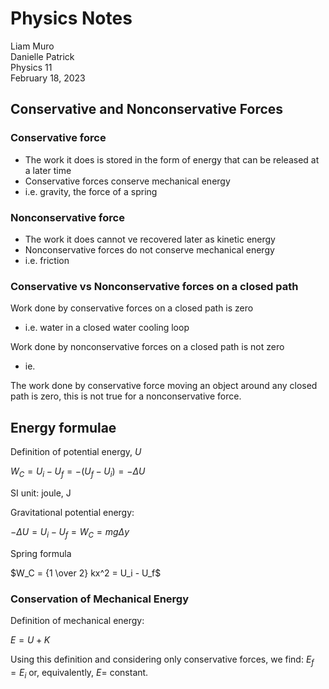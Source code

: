 # Physics Notes

Liam Muro\
Danielle Patrick\
Physics 11\
February 18, 2023

## Conservative and Nonconservative Forces

### Conservative force

- The work it does is stored in the form of energy that can be released at a later time
- Conservative forces conserve mechanical energy
- i.e. gravity, the force of a spring

### Nonconservative force

- The work it does cannot ve recovered later as kinetic energy
- Nonconservative forces do not conserve mechanical energy
- i.e. friction

### Conservative vs Nonconservative forces on a closed path

Work done by conservative forces on a closed path is zero

- i.e. water in a closed water cooling loop

Work done by nonconservative forces on a closed path is not zero

- ie.

The work done by conservative force moving an object around any closed path is zero, this is not true for a nonconservative force.

## Energy formulae

Definition of potential energy, $U$

$W_C = U_i - U_f = - (U_f - U_i) = - \Delta U$

SI unit: joule, J

Gravitational potential energy:

$-\Delta U = U_i - U_f = W_C = m g \Delta y$

Spring formula

$W_C = {1 \over 2} kx^2 = U_i - U_f$

### Conservation of Mechanical Energy

Definition of mechanical energy:

$E = U + K$

Using this definition and considering only conservative forces, we find: $E_f = E_i$ or, equivalently, $E =$ constant.
